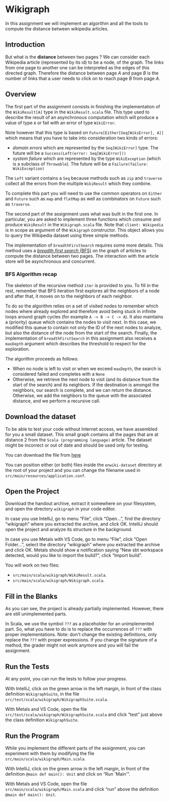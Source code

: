 # Wikigraph

In this assignment we will implement an algorithm and all the tools to compute
the distance between wikipedia articles.

## Introduction

But what is the **distance** between two pages ? 
We can consider each Wikipedia article (represented by its id) to be a node,
of the graph. The links from one page to another one can be interpreted
as the edges of this directed graph.
Therefore the distance between page *A* and page *B* is the number of links
that a user needs to click on to reach page *B* from page *A*.

## Overview

The first part of the assignment consists in finishing the implementation of
the `WikiResult[A]` type in the `WikiResult.scala` file. This type used
to describe the result of an asynchronous computation which will produce
a value of type `A` or fail with an error of type `WikiError`.

Note however that this type is based on `Future[Either[Seq[WikiError], A]]` which means
that you have to take into consideration two kinds of errors:
 - *domain errors* which are represented by the `Seq[WikiError]` type. The future will
 be a `Success(Left(error: Seq[WikiError]))`
 - *system failure* which are represented by the type `WikiException` 
 (which is a subclass of `Throwable`). The future will be a `Failure(failure: WikiException)`

The `Left` variant contains a `Seq` because methods such as `zip` and `traverse`
collect all the errors from the multiple `WikiResult` which they combine.

To complete this part you will need to use the common operators on `Either` and
`Future` such as `map` and `flatMap` as well as combinators on `Future` such as
`traverse`.

The second part of the assignment uses what was built in the first one.
In particular, you are asked to implement three functions which consume
and produce `WikiResult` in the `Wikigraph.scala` file.
Note that `client: Wikipedia` is in scope as argument of the `Wikigraph`
constructor. This object allows you to query the Wikipedia dataset
using three simple methods.

The implementation of `breadthFirstSearch` requires some more details. This method
uses a [*breadth first search* (BFS)](https://en.wikipedia.org/wiki/Breadth-first_search)
on the graph of articles to compute the distance between two pages.
The interaction with the article store will be asynchronous and concurrent.

### BFS Algorithm recap

The skeleton of the recursive method `iter` is provided to you.
To fill in the rest, remember that BFS iteration first explores all the
neighbors of a node and after that, it moves on to the neighbors of each
neighbor.

To do so the algorithm relies on a set of visited nodes to remember
which nodes where already explored and therefore avoid being stuck in
infinite loops around graph cycles (for example `A -> B -> C -> A`).
It also maintains a (priority) queue which contains the nodes to visit
next. In this case, we modified this queue to contain not only the ID
of the next nodes to analyze, but also the distance of the node from
the start of the search.
Finally, the implementation of `breadthFirstSearch` in this assignment also receives
a `maxDepth` argument which describes the threshold to respect for the exploration.

The algorithm proceeds as follows:
 - When no node is left to visit or when we exceed `maxDepth`, the search is
 considered failed and completes with a `None`
 - Otherwise, we retrieve the next node to visit (and its distance from the start
 of the search) and its neighbors.
 If the destination is amongst the neighbors, our search is complete, and we can
 return the distance. Otherwise, we add the neighbors to the queue with the
 associated distance, and we perform a recursive call.

## Download the dataset

To be able to test your code without Internet access, we have assembled for
you a small dataset. This small graph contains all the pages that are at distance
2 from the `Scala (programming language)` article.
The dataset might be incorrect or out of date and should be used only for
testing.

You can download the file from [here](https://moocs.scala-lang.org/~dockermoocs/effective-scala/smallwiki.db)

You can position either (or both) files inside the `enwiki-dataset` directory
at the root of your project and you can change the filename used in
`src/main/resources/application.conf`.

## Open the Project

Download the handout archive, extract it somewhere on your filesystem, and
open the directory `wikigraph` in your code editor.

In case you use IntelliJ, go to menu “File”, click “Open…”, find the directory
“wikigraph” where you extracted the archive, and click OK. IntelliJ should open
the project and analyze its structure in the background.

In case you use Metals with VS Code, go to menu “File”, click “Open Folder…”,
select the directory “wikigraph” where you extracted the archive and click OK.
Metals should show a notification saying “New sbt workspace detected, would you
like to import the build?”, click “Import build”.


You will work on two files:

 - `src/main/scala/wikigraph/WikiResult.scala`.
 - `src/main/scala/wikigraph/Wikigraph.scala`.

## Fill in the Blanks

As you can see, the project is already partially implemented. However,
there are still unimplemented parts.

In Scala, we use the symbol `???` as a placeholder for an unimplemented
part. So, what you have to do is to replace the occurrences of `???` 
with proper implementations. Note: don't change the existing definitions,
only replace the `???` with proper expressions. If you change the
signature of a method, the grader might not work anymore and
you will fail the assignment.

## Run the Tests

At any point, you can run the tests to follow your progress.

With IntelliJ, click on the green arrow in the left margin, in front of
the class definition `WikigraphSuite`, in the file `src/test/scala/wikigraph/WikigraphSuite.scala`.

With Metals and VS Code, open the file `src/test/scala/wikigraph/WikigraphSuite.scala`
and click “test” just above the class definition `WikigraphSuite`.

## Run the Program

While you implement the different parts of the assignment, you can experiment
with them by modifying the file `src/main/scala/wikigraph/Main.scala`.

With IntelliJ, click on the green arrow in the left margin, in front of
the definition `@main def main(): Unit` and click on “Run 'Main'”.

With Metals and VS Code, open the file `src/main/scala/wikigraph/Main.scala`
and click “run” above the definition `@main def main(): Unit`.

[sbt]:https://scala-sbt.org